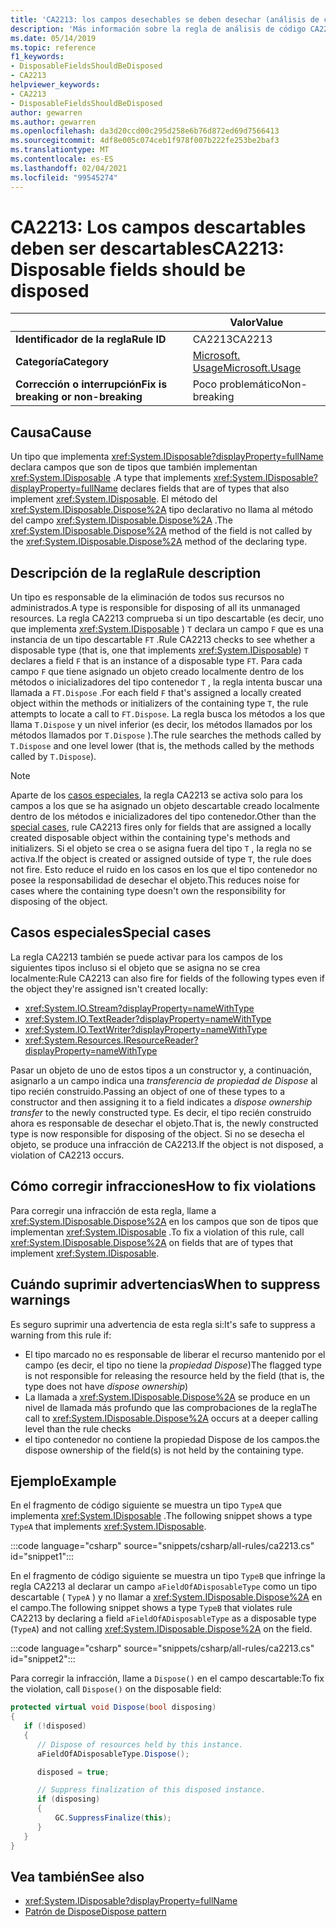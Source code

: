 ```yaml
---
title: 'CA2213: los campos desechables se deben desechar (análisis de código)'
description: 'Más información sobre la regla de análisis de código CA2213: los campos desechables se deben desechar'
ms.date: 05/14/2019
ms.topic: reference
f1_keywords:
- DisposableFieldsShouldBeDisposed
- CA2213
helpviewer_keywords:
- CA2213
- DisposableFieldsShouldBeDisposed
author: gewarren
ms.author: gewarren
ms.openlocfilehash: da3d20ccd00c295d258e6b76d872ed69d7566413
ms.sourcegitcommit: 4df8e005c074ceb1f978f007b222fe253be2baf3
ms.translationtype: MT
ms.contentlocale: es-ES
ms.lasthandoff: 02/04/2021
ms.locfileid: "99545274"
---
```

# <a name="ca2213-disposable-fields-should-be-disposed"></a><span data-ttu-id="a451f-103">CA2213: Los campos descartables deben ser descartables</span><span class="sxs-lookup"><span data-stu-id="a451f-103">CA2213: Disposable fields should be disposed</span></span>

| | <span data-ttu-id="a451f-104">Valor</span><span class="sxs-lookup"><span data-stu-id="a451f-104">Value</span></span> |
|-|-|
| <span data-ttu-id="a451f-105">**Identificador de la regla**</span><span class="sxs-lookup"><span data-stu-id="a451f-105">**Rule ID**</span></span> |<span data-ttu-id="a451f-106">CA2213</span><span class="sxs-lookup"><span data-stu-id="a451f-106">CA2213</span></span>|
| <span data-ttu-id="a451f-107">**Categoría**</span><span class="sxs-lookup"><span data-stu-id="a451f-107">**Category**</span></span> |[<span data-ttu-id="a451f-108">Microsoft. Usage</span><span class="sxs-lookup"><span data-stu-id="a451f-108">Microsoft.Usage</span></span>](usage-warnings.md)|
| <span data-ttu-id="a451f-109">**Corrección o interrupción**</span><span class="sxs-lookup"><span data-stu-id="a451f-109">**Fix is breaking or non-breaking**</span></span> |<span data-ttu-id="a451f-110">Poco problemático</span><span class="sxs-lookup"><span data-stu-id="a451f-110">Non-breaking</span></span>|

## <a name="cause"></a><span data-ttu-id="a451f-111">Causa</span><span class="sxs-lookup"><span data-stu-id="a451f-111">Cause</span></span>

<span data-ttu-id="a451f-112">Un tipo que implementa <xref:System.IDisposable?displayProperty=fullName> declara campos que son de tipos que también implementan <xref:System.IDisposable> .</span><span class="sxs-lookup"><span data-stu-id="a451f-112">A type that implements <xref:System.IDisposable?displayProperty=fullName> declares fields that are of types that also implement <xref:System.IDisposable>.</span></span> <span data-ttu-id="a451f-113">El método del <xref:System.IDisposable.Dispose%2A> tipo declarativo no llama al método del campo <xref:System.IDisposable.Dispose%2A> .</span><span class="sxs-lookup"><span data-stu-id="a451f-113">The <xref:System.IDisposable.Dispose%2A> method of the field is not called by the <xref:System.IDisposable.Dispose%2A> method of the declaring type.</span></span>

## <a name="rule-description"></a><span data-ttu-id="a451f-114">Descripción de la regla</span><span class="sxs-lookup"><span data-stu-id="a451f-114">Rule description</span></span>

<span data-ttu-id="a451f-115">Un tipo es responsable de la eliminación de todos sus recursos no administrados.</span><span class="sxs-lookup"><span data-stu-id="a451f-115">A type is responsible for disposing of all its unmanaged resources.</span></span> <span data-ttu-id="a451f-116">La regla CA2213 comprueba si un tipo descartable (es decir, uno que implementa <xref:System.IDisposable> ) `T` declara un campo `F` que es una instancia de un tipo descartable `FT` .</span><span class="sxs-lookup"><span data-stu-id="a451f-116">Rule CA2213 checks to see whether a disposable type (that is, one that implements <xref:System.IDisposable>) `T` declares a field `F` that is an instance of a disposable type `FT`.</span></span> <span data-ttu-id="a451f-117">Para cada campo `F` que tiene asignado un objeto creado localmente dentro de los métodos o inicializadores del tipo contenedor `T` , la regla intenta buscar una llamada a `FT.Dispose` .</span><span class="sxs-lookup"><span data-stu-id="a451f-117">For each field `F` that's assigned a locally created object within the methods or initializers of the containing type `T`, the rule attempts to locate a call to `FT.Dispose`.</span></span> <span data-ttu-id="a451f-118">La regla busca los métodos a los que llama `T.Dispose` y un nivel inferior (es decir, los métodos llamados por los métodos llamados por `T.Dispose` ).</span><span class="sxs-lookup"><span data-stu-id="a451f-118">The rule searches the methods called by `T.Dispose` and one level lower (that is, the methods called by the methods called by `T.Dispose`).</span></span>

> [!NOTE]
> <span data-ttu-id="a451f-119">Aparte de los [casos especiales](#special-cases), la regla CA2213 se activa solo para los campos a los que se ha asignado un objeto descartable creado localmente dentro de los métodos e inicializadores del tipo contenedor.</span><span class="sxs-lookup"><span data-stu-id="a451f-119">Other than the [special cases](#special-cases), rule CA2213 fires only for fields that are assigned a locally created disposable object within the containing type's methods and initializers.</span></span> <span data-ttu-id="a451f-120">Si el objeto se crea o se asigna fuera del tipo `T` , la regla no se activa.</span><span class="sxs-lookup"><span data-stu-id="a451f-120">If the object is created or assigned outside of type `T`, the rule does not fire.</span></span> <span data-ttu-id="a451f-121">Esto reduce el ruido en los casos en los que el tipo contenedor no posee la responsabilidad de desechar el objeto.</span><span class="sxs-lookup"><span data-stu-id="a451f-121">This reduces noise for cases where the containing type doesn't own the responsibility for disposing of the object.</span></span>

## <a name="special-cases"></a><span data-ttu-id="a451f-122">Casos especiales</span><span class="sxs-lookup"><span data-stu-id="a451f-122">Special cases</span></span>

<span data-ttu-id="a451f-123">La regla CA2213 también se puede activar para los campos de los siguientes tipos incluso si el objeto que se asigna no se crea localmente:</span><span class="sxs-lookup"><span data-stu-id="a451f-123">Rule CA2213 can also fire for fields of the following types even if the object they're assigned isn't created locally:</span></span>

- <xref:System.IO.Stream?displayProperty=nameWithType>
- <xref:System.IO.TextReader?displayProperty=nameWithType>
- <xref:System.IO.TextWriter?displayProperty=nameWithType>
- <xref:System.Resources.IResourceReader?displayProperty=nameWithType>

<span data-ttu-id="a451f-124">Pasar un objeto de uno de estos tipos a un constructor y, a continuación, asignarlo a un campo indica una *transferencia de propiedad de Dispose* al tipo recién construido.</span><span class="sxs-lookup"><span data-stu-id="a451f-124">Passing an object of one of these types to a constructor and then assigning it to a field indicates a *dispose ownership transfer* to the newly constructed type.</span></span> <span data-ttu-id="a451f-125">Es decir, el tipo recién construido ahora es responsable de desechar el objeto.</span><span class="sxs-lookup"><span data-stu-id="a451f-125">That is, the newly constructed type is now responsible for disposing of the object.</span></span> <span data-ttu-id="a451f-126">Si no se desecha el objeto, se produce una infracción de CA2213.</span><span class="sxs-lookup"><span data-stu-id="a451f-126">If the object is not disposed, a violation of CA2213 occurs.</span></span>

## <a name="how-to-fix-violations"></a><span data-ttu-id="a451f-127">Cómo corregir infracciones</span><span class="sxs-lookup"><span data-stu-id="a451f-127">How to fix violations</span></span>

<span data-ttu-id="a451f-128">Para corregir una infracción de esta regla, llame a <xref:System.IDisposable.Dispose%2A> en los campos que son de tipos que implementan <xref:System.IDisposable> .</span><span class="sxs-lookup"><span data-stu-id="a451f-128">To fix a violation of this rule, call <xref:System.IDisposable.Dispose%2A> on fields that are of types that implement <xref:System.IDisposable>.</span></span>

## <a name="when-to-suppress-warnings"></a><span data-ttu-id="a451f-129">Cuándo suprimir advertencias</span><span class="sxs-lookup"><span data-stu-id="a451f-129">When to suppress warnings</span></span>

<span data-ttu-id="a451f-130">Es seguro suprimir una advertencia de esta regla si:</span><span class="sxs-lookup"><span data-stu-id="a451f-130">It's safe to suppress a warning from this rule if:</span></span>

- <span data-ttu-id="a451f-131">El tipo marcado no es responsable de liberar el recurso mantenido por el campo (es decir, el tipo no tiene la *propiedad Dispose*)</span><span class="sxs-lookup"><span data-stu-id="a451f-131">The flagged type is not responsible for releasing the resource held by the field (that is, the type does not have *dispose ownership*)</span></span>
- <span data-ttu-id="a451f-132">La llamada a <xref:System.IDisposable.Dispose%2A> se produce en un nivel de llamada más profundo que las comprobaciones de la regla</span><span class="sxs-lookup"><span data-stu-id="a451f-132">The call to <xref:System.IDisposable.Dispose%2A> occurs at a deeper calling level than the rule checks</span></span>
- <span data-ttu-id="a451f-133">el tipo contenedor no contiene la propiedad Dispose de los campos.</span><span class="sxs-lookup"><span data-stu-id="a451f-133">the dispose ownership of the field(s) is not held by the containing type.</span></span>

## <a name="example"></a><span data-ttu-id="a451f-134">Ejemplo</span><span class="sxs-lookup"><span data-stu-id="a451f-134">Example</span></span>

<span data-ttu-id="a451f-135">En el fragmento de código siguiente se muestra un tipo `TypeA` que implementa <xref:System.IDisposable> .</span><span class="sxs-lookup"><span data-stu-id="a451f-135">The following snippet shows a type `TypeA` that implements <xref:System.IDisposable>.</span></span>

:::code language="csharp" source="snippets/csharp/all-rules/ca2213.cs" id="snippet1":::

<span data-ttu-id="a451f-136">En el fragmento de código siguiente se muestra un tipo `TypeB` que infringe la regla CA2213 al declarar un campo `aFieldOfADisposableType` como un tipo descartable ( `TypeA` ) y no llamar a <xref:System.IDisposable.Dispose%2A> en el campo.</span><span class="sxs-lookup"><span data-stu-id="a451f-136">The following snippet shows a type `TypeB` that violates rule CA2213 by declaring a field `aFieldOfADisposableType` as a disposable type (`TypeA`) and not calling <xref:System.IDisposable.Dispose%2A> on the field.</span></span>

:::code language="csharp" source="snippets/csharp/all-rules/ca2213.cs" id="snippet2":::

<span data-ttu-id="a451f-137">Para corregir la infracción, llame a `Dispose()` en el campo descartable:</span><span class="sxs-lookup"><span data-stu-id="a451f-137">To fix the violation, call `Dispose()` on the disposable field:</span></span>

```csharp
protected virtual void Dispose(bool disposing)
{
   if (!disposed)
   {
      // Dispose of resources held by this instance.
      aFieldOfADisposableType.Dispose();

      disposed = true;

      // Suppress finalization of this disposed instance.
      if (disposing)
      {
          GC.SuppressFinalize(this);
      }
   }
}
```

## <a name="see-also"></a><span data-ttu-id="a451f-138">Vea también</span><span class="sxs-lookup"><span data-stu-id="a451f-138">See also</span></span>

- <xref:System.IDisposable?displayProperty=fullName>
- [<span data-ttu-id="a451f-139">Patrón de Dispose</span><span class="sxs-lookup"><span data-stu-id="a451f-139">Dispose pattern</span></span>](../../../standard/garbage-collection/implementing-dispose.md)

